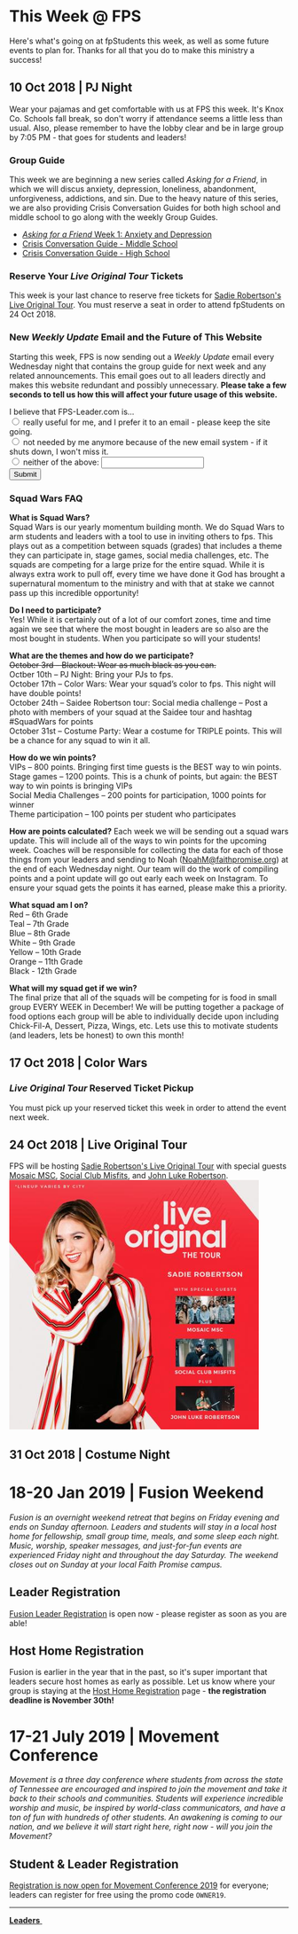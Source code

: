 # This Week @ FPS  
Here's what's going on at fpStudents this week, as well as some future events to plan for. Thanks for all that you do to make this ministry a success!  

## 10 Oct 2018 | PJ Night  
Wear your pajamas and get comfortable with us at FPS this week. It's Knox Co. Schools fall break, so don't worry if attendance seems a little less than usual. Also, please remember to have the lobby clear and be in large group by 7:05 PM - that goes for students and leaders!    

### Group Guide  
This week we are beginning a new series called *Asking for a Friend*, in which we will discus anxiety, depression, loneliness, abandonment, unforgiveness, addictions, and sin. Due to the heavy nature of this series, we are also providing Crisis Conversation Guides for both high school and middle school to go along with the weekly Group Guides.  

- [*Asking for a Friend* Week 1: Anxiety and Depression](guide.pdf)  
- [Crisis Conversation Guide - Middle School](crisis-ms.pdf)  
- [Crisis Conversation Guide - High School](crisis-hs.pdf)  

### Reserve Your *Live Original Tour* Tickets  
This week is your last chance to reserve free tickets for [Sadie Robertson's Live Original Tour](https://liveoriginal.com/). You must reserve a seat in order to attend fpStudents on 24 Oct 2018.  

### New *Weekly Update* Email and the Future of This Website  
Starting this week, FPS is now sending out a *Weekly Update* email every Wednesday night that contains the group guide for next week and any related announcements. This email goes out to all leaders directly and makes this website redundant and possibly unnecessary. **Please take a few seconds to tell us how this will affect your future usage of this website.**

<form name="Future_Form" netlify>
	I believe that FPS-Leader.com is...<br>
  <input type="radio" name="future" value="keep_the_site_going"> really useful for me, and I prefer it to an email - please keep the site going.<br>
  <input type="radio" name="future" value="shut_the_site_down"> not needed by me anymore because of the new email system - if it shuts down, I won't miss it.<br>
  <input type="radio" name="future" value="comments_needed"> neither of the above: <input type="text" name="comments"><br>
  <button type="submit">Submit</button>
</form>

### Squad Wars FAQ  
**What is Squad Wars?**  
Squad Wars is our yearly momentum building month.  We do Squad Wars to arm students and leaders with a tool to use in inviting others to fps.  This plays out as a competition between squads (grades) that includes a theme they can participate in, stage games, social media challenges, etc. The squads are competing for a large prize for the entire squad. While it is always extra work to pull off, every time we have done it God has brought a supernatural momentum to the ministry and with that at stake we cannot pass up this incredible opportunity!  

**Do I need to participate?**  
Yes! While it is certainly out of a lot of our comfort zones, time and time again we see that where the most bought in leaders are so also are the most bought in students.  When you participate so will your students!  

**What are the themes and how do we participate?**  
<s>October 3rd – Blackout: Wear as much black as you can.</s>  
Octber 10th – PJ Night: Bring your PJs to fps.  
October 17th – Color Wars: Wear your squad’s color to fps.  This night will have double points!  
October 24th – Saidee Robertson tour: Social media challenge – Post a photo with members of your squad at the Saidee tour and hashtag #SquadWars for points  
October 31st – Costume Party: Wear a costume for TRIPLE points.  This will be a chance for any squad to win it all.  

**How do we win points?**  
VIPs – 800 points. Bringing first time guests is the BEST way to win points.   
Stage games – 1200 points.  This is a chunk of points, but again: the BEST way to win points is bringing VIPs  
Social Media Challenges – 200 points for participation, 1000 points for winner  
Theme participation – 100 points per student who participates  

**How are points calculated?**
Each week we will be sending out a squad wars update.  This will include all of the ways to win points for the upcoming week.  Coaches will be responsible for collecting the data for each of those things from your leaders and sending to Noah (NoahM@faithpromise.org) at the end of each Wednesday night.  Our team will do the work of compiling points and a point update will go out early each week on Instagram. To ensure your squad gets the points it has earned, please make this a priority.  

**What squad am I on?**  
Red – 6th Grade  
Teal – 7th Grade  
Blue – 8th Grade  
White – 9th Grade  
Yellow – 10th Grade  
Orange – 11th Grade  
Black - 12th Grade  

**What will my squad get if we win?**  
The final prize that all of the squads will be competing for is food in small group EVERY WEEK in December!  We will be putting together a package of food options each group will be able to individually decide upon including Chick-Fil-A, Dessert, Pizza, Wings, etc. Lets use this to motivate students (and leaders, lets be honest) to own this month!  

## 17 Oct 2018 | Color Wars  

### *Live Original Tour* Reserved Ticket Pickup  
You must pick up your reserved ticket this week in order to attend the event next week.

## 24 Oct 2018 | Live Original Tour  
FPS will be hosting [Sadie Robertson's Live Original Tour](https://liveoriginal.com/) with special guests [Mosaic MSC](https://www.mosaicmsc.com/), [Social Club Misfits](http://www.socialclubmisfits.com/), and [John Luke Robertson](http://duckcommander.com/meet-the-family/john-luke-robertson).  
![Sadie Robertson's Live Original Tour](liveoriginal.jpg)  

## 31 Oct 2018 | Costume Night  

# 18-20 Jan 2019 | Fusion Weekend   
*Fusion is an overnight weekend retreat that begins on Friday evening and ends on Sunday afternoon. Leaders and students will stay in a local host home for fellowship, small group time, meals, and some sleep each night. Music, worship, speaker messages, and just-for-fun events are experienced Friday night and throughout the day Saturday. The weekend closes out on Sunday at your local Faith Promise campus.*  

## Leader Registration  
[Fusion Leader Registration](https://my.faithpromise.org/portal/get_form.aspx?id=bad6d912-5be3-4035-8018-f97b6930be56) is open now - please register as soon as you are able!

## Host Home Registration
Fusion is earlier in the year that in the past, so it's super important that leaders secure host homes as early as possible. Let us know where your group is staying at the [Host Home Registration](https://docs.google.com/forms/d/e/1FAIpQLSdXV04WAgmCv1IVQsg0SbhXDg8JXIhdhzvgeh-BPC3PSPSrBQ/viewform?c=0&w=1&usp=mail_form_link) page - **the registration deadline is November 30th!**  

# 17-21 July 2019 | Movement Conference  
*Movement is a three day conference where students from across the state of Tennessee are encouraged and inspired to join the movement and take it back to their schools and communities. Students will experience incredible worship and music, be inspired by world-class communicators, and have a ton of fun with hundreds of other students. An awakening is coming to our nation, and we believe it will start right here, right now - will you join the Movement?*  

## Student & Leader Registration
[Registration is now open for Movement Conference 2019](https://movementconf.com/) for everyone; leaders can register for free using the promo code `OWNER19`.

<!--End of Markdown Content-->
<script src="scripts.js"></script>

<!--Bottom Page Nav Buttons-->
<hr>
<a class="btn btn-default btn-sm" href="/leaders" role="button"><b>Leaders</b>&nbsp;<i class="fa fa-arrow-right"></i></a>

